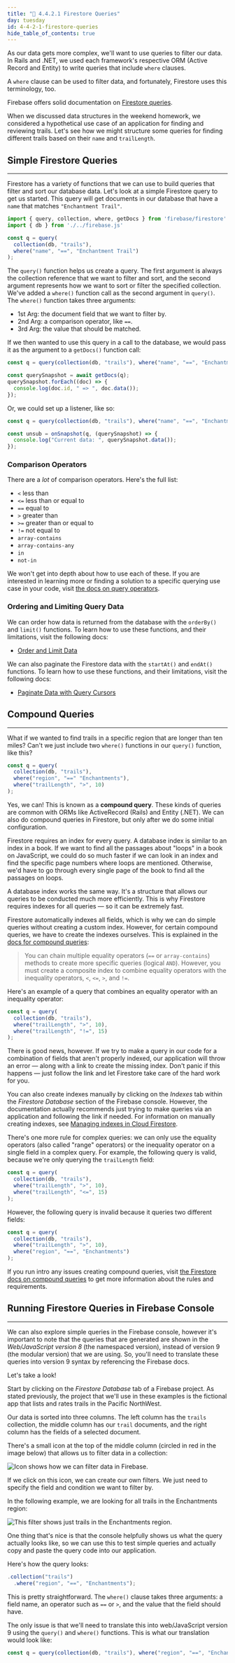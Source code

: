 ```yaml
---
title: "📓 4.4.2.1 Firestore Queries"
day: tuesday
id: 4-4-2-1-firestore-queries
hide_table_of_contents: true
---
```


As our data gets more complex, we'll want to use queries to filter our data. In Rails and .NET, we used each framework's respective ORM (Active Record and Entity) to write queries that include `where` clauses.

A `where` clause can be used to filter data, and fortunately, Firestore uses this terminology, too.

Firebase offers solid documentation on [Firestore queries](https://firebase.google.com/docs/firestore/query-data/queries).

When we discussed data structures in the weekend homework, we considered a hypothetical use case of an application for finding and reviewing trails. Let's see how we might structure some queries for finding different trails based on their `name` and `trailLength`.

## Simple Firestore Queries
---

Firestore has a variety of functions that we can use to build queries that filter and sort our database data. Let's look at a simple Firestore query to get us started. This query will get documents in our database that have a `name` that matches `"Enchantment Trail"`.

```js
import { query, collection, where, getDocs } from 'firebase/firestore'
import { db } from './../firebase.js'

const q = query(
  collection(db, "trails"), 
  where("name", "==", "Enchantment Trail")
);
```

The `query()` function helps us create a query. The first argument is always the collection reference that we want to filter and sort, and the second argument represents how we want to sort or filter the specified collection.  We've added a `where()` function call as the second argument in `query()`. The `where()` function takes three arguments:

* 1st Arg: the document field that we want to filter by.
* 2nd Arg: a comparison operator, like `==`.
* 3rd Arg: the value that should be matched. 

If we then wanted to use this query in a call to the database, we would pass it as the argument to a `getDocs()` function call:

```js
const q = query(collection(db, "trails"), where("name", "==", "Enchantment Trail"))

const querySnapshot = await getDocs(q);
querySnapshot.forEach((doc) => {
  console.log(doc.id, " => ", doc.data());
});
```

Or, we could set up a listener, like so:

```js
const q = query(collection(db, "trails"), where("name", "==", "Enchantment Trail"))

const unsub = onSnapshot(q, (querySnapshot) => {
  console.log("Current data: ", querySnapshot.data());
});
```

### Comparison Operators

There are a _lot_ of comparison operators. Here's the full list:

* `<` less than
* `<=` less than or equal to
* `==` equal to
* `>` greater than
* `>=` greater than or equal to
* `!=` not equal to
* `array-contains`
* `array-contains-any`
* `in`
* `not-in`

We won't get into depth about how to use each of these. If you are interested in learning more or finding a solution to a specific querying use case in your code, visit [the docs on query operators](https://firebase.google.com/docs/firestore/query-data/queries#query_operators).

### Ordering and Limiting Query Data

We can order how data is returned from the database with the `orderBy()` and `limit()` functions. To learn how to use these functions, and their limitations, visit the following docs:

* [Order and Limit Data](https://firebase.google.com/docs/firestore/query-data/order-limit-data)

We can also paginate the Firestore data with the `startAt()` and `endAt()` functions. To learn how to use these functions, and their limitations, visit the following docs:

* [Paginate Data with Query Cursors](https://firebase.google.com/docs/firestore/query-data/query-cursors)

## Compound Queries
---

What if we wanted to find trails in a specific region that are longer than ten miles? Can't we just include two `where()` functions in our `query()` function, like this?

```js
const q = query(
  collection(db, "trails"), 
  where("region", "==" "Enchantments"),
  where("trailLength", ">", 10)
);
```

Yes, we can! This is known as a **compound query**. These kinds of queries are common with ORMs like ActiveRecord (Rails) and Entity (.NET). We can also do compound queries in Firestore, but only after we do some initial configuration.

Firestore requires an index for every query. A database index is similar to an index in a book. If we want to find all the passages about "loops" in a book on JavaScript, we could do so much faster if we can look in an index and find the specific page numbers where loops are mentioned. Otherwise, we'd have to go through every single page of the book to find all the passages on loops.

A database index works the same way. It's a structure that allows our queries to be conducted much more efficiently. This is why Firestore requires indexes for all queries — so it can be extremely fast.

Firestore automatically indexes all fields, which is why we can do simple queries without creating a custom index. However, for certain compound queries, we have to create the indexes ourselves. This is explained in the [docs for compound queries](https://firebase.google.com/docs/firestore/query-data/queries#compound_queries):

> You can chain multiple equality operators (`==` or `array-contains`) methods to create more specific queries (logical `AND`). However, you must create a composite index to combine equality operators with the inequality operators, `<`, `<=`, `>`, and `!=`.

Here's an example of a query that combines an equality operator with an inequality operator:

```js
const q = query(
  collection(db, "trails"), 
  where("trailLength", ">", 10),
  where("trailLength", "!=", 15)
);
```

There is good news, however. If we try to make a query in our code for a combination of fields that aren't properly indexed, our application will throw an error — along with a link to create the missing index. Don't panic if this happens — just follow the link and let Firestore take care of the hard work for you.

You can also create indexes manually by clicking on the _Indexes_ tab within the _Firestore Database_ section of the Firebase console. However, the documentation actually recommends just trying to make queries via an application and following the link if needed. For information on manually creating indexes, see [Managing indexes in Cloud Firestore](https://firebase.google.com/docs/firestore/query-data/indexing).

There's one more rule for complex queries: we can only use the equality operators (also called "range" operators) or the inequality operator on a single field in a complex query. For example, the following query is valid, because we're only querying the `trailLength` field:

```js
const q = query(
  collection(db, "trails"), 
  where("trailLength", ">", 10),
  where("trailLength", "<=", 15)
);
```

However, the following query is invalid because it queries two different fields:

```js
const q = query(
  collection(db, "trails"), 
  where("trailLength", ">", 10),
  where("region", "==", "Enchantments")
);
```

If you run intro any issues creating compound queries, visit [the Firestore docs on compound queries](https://firebase.google.com/docs/firestore/query-data/queries#compound_queries) to get more information about the rules and requirements. 

## Running Firestore Queries in Firebase Console
---

We can also explore simple queries in the Firebase console, however it's important to note that the queries that are generated are shown in the _Web/JavaScript version 8_ (the namespaced version), instead of version 9 (the modular version) that we are using. So, you'll need to translate these queries into version 9 syntax by referencing the Firebase docs.

Let's take a look!

Start by clicking on the _Firestore Database_ tab of a Firebase project. As stated previously, the project that we'll use in these examples is the fictional app that lists and rates trails in the Pacific NorthWest. 

Our data is sorted into three columns. The left column has the `trails` collection, the middle column has our `trail` documents, and the right column has the fields of a selected document.

There's a small icon at the top of the middle column (circled in red in the image below) that allows us to filter data in a collection:

![Icon shows how we can filter data in Firebase.](/images/React/Week-4-React-2020/firebase-console-filter.png)

If we click on this icon, we can create our own filters. We just need to specify the field and condition we want to filter by. 

In the following example, we are looking for all trails in the Enchantments region:

![This filter shows just trails in the Enchantments region.](/images/React/Week-4-React-2020/example-of-filter.png)

One thing that's nice is that the console helpfully shows us what the query actually looks like, so we can use this to test simple queries and actually copy and paste the query code into our application.

Here's how the query looks:

```js
.collection("trails")
  .where("region", "==", "Enchantments");
```

This is pretty straightforward. The `where()` clause takes three arguments: a field name, an operator such as `==` or `>`, and the value that the field should have.

The only issue is that we'll need to translate this into web/JavaScript version 9 using the `query()` and `where()` functions. This is what our translation would look like:

```js
const q = query(collection(db, "trails"), where("region", "==", "Enchantments"));
```
